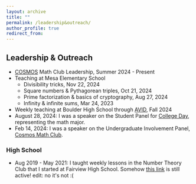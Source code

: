 ```yaml
---
layout: archive
title: ""
permalink: /leadership&outreach/
author_profile: true
redirect_from:
---
```


## Leadership & Outreach
  * <a href="https://sites.google.com/colorado.edu/math-cosmos/home">COSMOS</a> Math Club Leadership, Summer 2024 - Present
  * Teaching at Mesa Elementary School
    * Divisibility tricks, Nov 22, 2024
    * Square numbers & Pythagorean triples, Oct 21, 2024
    * Prime factorization & basics of cryptography, Aug 27, 2024
    * Infinity & infinite sums, Mar 24, 2023
  * Weekly teaching at Boulder High School through <a href="https://boh.bvsd.org/academics/academic-programs/avid-program">AVID</a>, Fall 2024
  * August 28, 2024: I was a speaker on the Student Panel for <a href="https://www.colorado.edu/artssciences-advising/college-arts-and-sciences-college-day">College Day</a>, representing the math major.
  * Feb 14, 2024: I was a speaker on the Undergraduate Involvement Panel, <a href="https://sites.google.com/colorado.edu/cosmos/home">Cosmos Math Club</a>.

### High School
  * Aug 2019 - May 2021: I taught weekly lessons in the Number Theory Club that I started at Fairview High School. Somehow <a href="https://fah.bvsd.org/clubs-activities/number-theory-club">this link</a> is still active! edit: no it's not :(
